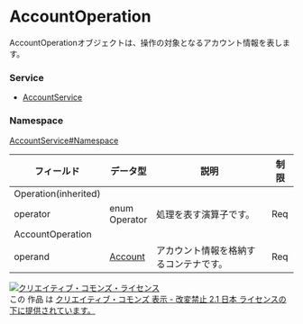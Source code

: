 # AccountOperation
AccountOperationオブジェクトは、操作の対象となるアカウント情報を表します。
### Service
+ [AccountService](../../services/AccountService.md)

### Namespace
[AccountService#Namespace](../../services/AccountService.md#namespace)


| フィールド | データ型 | 説明 | 制限 |
|---|---|---|---|
| Operation(inherited)||||
| operator| enum <br>Operator| 処理を表す演算子です。| Req |
| AccountOperation||||
| operand| <a href="./Account.md">Account</a>| アカウント情報を格納するコンテナです。| Req |

<a rel="license" href="http://creativecommons.org/licenses/by-nd/2.1/jp/"><img alt="クリエイティブ・コモンズ・ライセンス" style="border-width:0" src="https://i.creativecommons.org/l/by-nd/2.1/jp/88x31.png" /></a><br />この 作品 は <a rel="license" href="http://creativecommons.org/licenses/by-nd/2.1/jp/">クリエイティブ・コモンズ 表示 - 改変禁止 2.1 日本 ライセンスの下に提供されています。</a>
